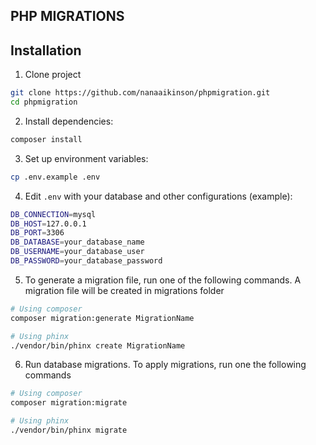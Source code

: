 ## PHP MIGRATIONS

## Installation

1. Clone project

```bash
git clone https://github.com/nanaaikinson/phpmigration.git
cd phpmigration
```

2. Install dependencies:

```bash
composer install
```

3. Set up environment variables:

```bash
cp .env.example .env
```

4. Edit `.env` with your database and other configurations (example):

```bash
DB_CONNECTION=mysql
DB_HOST=127.0.0.1
DB_PORT=3306
DB_DATABASE=your_database_name
DB_USERNAME=your_database_user
DB_PASSWORD=your_database_password
```

5. To generate a migration file, run one of the following commands. A migration file will be created in migrations folder

```bash
# Using composer
composer migration:generate MigrationName

# Using phinx
./vendor/bin/phinx create MigrationName
```

6. Run database migrations. To apply migrations, run one the following commands

```bash
# Using composer
composer migration:migrate

# Using phinx
./vendor/bin/phinx migrate
```
